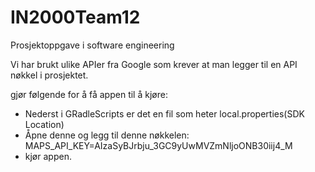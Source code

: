 # IN2000Team12
Prosjektoppgave i software engineering

Vi har brukt ulike APIer fra Google som krever at man legger til en API nøkkel i prosjektet.

gjør følgende for å få appen til å kjøre:

  - Nederst i GRadleScripts er det en fil som heter local.properties(SDK Location)
  - Åpne denne og legg til denne nøkkelen: MAPS_API_KEY=AIzaSyBJrbju_3GC9yUwMVZmNljoONB30iij4_M
  - kjør appen. 
